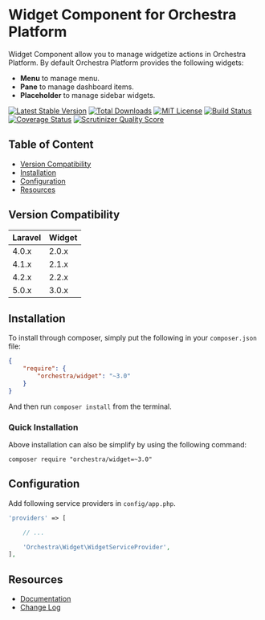 Widget Component for Orchestra Platform
==============

Widget Component allow you to manage widgetize actions in Orchestra Platform. By default Orchestra Platform provides the following widgets:

* **Menu** to manage menu.
* **Pane** to manage dashboard items.
* **Placeholder** to manage sidebar widgets.

[![Latest Stable Version](https://img.shields.io/github/release/orchestral/widget.svg?style=flat)](https://packagist.org/packages/orchestra/widget)
[![Total Downloads](https://img.shields.io/packagist/dt/orchestra/widget.svg?style=flat)](https://packagist.org/packages/orchestra/widget)
[![MIT License](https://img.shields.io/packagist/l/orchestra/widget.svg?style=flat)](https://packagist.org/packages/orchestra/widget)
[![Build Status](https://img.shields.io/travis/orchestral/widget/3.0.svg?style=flat)](https://travis-ci.org/orchestral/widget)
[![Coverage Status](https://img.shields.io/coveralls/orchestral/widget/3.0.svg?style=flat)](https://coveralls.io/r/orchestral/widget?branch=3.0)
[![Scrutinizer Quality Score](https://img.shields.io/scrutinizer/g/orchestral/widget/3.0.svg?style=flat)](https://scrutinizer-ci.com/g/orchestral/widget/)

## Table of Content

* [Version Compatibility](#version-compatibility)
* [Installation](#installation)
* [Configuration](#configuration)
* [Resources](#resources)

## Version Compatibility

Laravel    | Widget
:----------|:----------
 4.0.x     | 2.0.x
 4.1.x     | 2.1.x
 4.2.x     | 2.2.x
 5.0.x     | 3.0.x

## Installation

To install through composer, simply put the following in your `composer.json` file:

```json
{
	"require": {
		"orchestra/widget": "~3.0"
	}
}
```

And then run `composer install` from the terminal.

### Quick Installation

Above installation can also be simplify by using the following command:

    composer require "orchestra/widget=~3.0"

## Configuration

Add following service providers in `config/app.php`.

```php
'providers' => [

	// ...

	'Orchestra\Widget\WidgetServiceProvider',
],
```

## Resources

* [Documentation](http://orchestraplatform.com/docs/latest/components/widget)
* [Change Log](http://orchestraplatform.com/docs/latest/components/widget/changes#v3-0)
